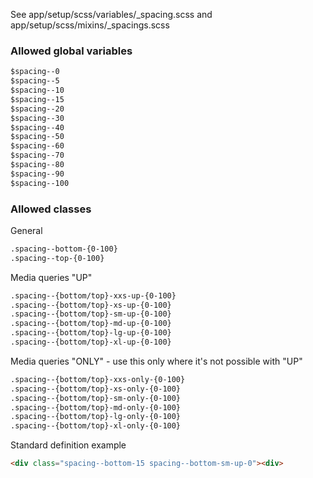 See app/setup/scss/variables/_spacing.scss and app/setup/scss/mixins/_spacings.scss


### Allowed global variables

```html
$spacing--0
$spacing--5
$spacing--10
$spacing--15
$spacing--20
$spacing--30
$spacing--40
$spacing--50
$spacing--60
$spacing--70
$spacing--80
$spacing--90
$spacing--100
```
### Allowed classes
General
```html
.spacing--bottom-{0-100}
.spacing--top-{0-100}
```
Media queries "UP"
```html
.spacing--{bottom/top}-xxs-up-{0-100}
.spacing--{bottom/top}-xs-up-{0-100}
.spacing--{bottom/top}-sm-up-{0-100}
.spacing--{bottom/top}-md-up-{0-100}
.spacing--{bottom/top}-lg-up-{0-100}
.spacing--{bottom/top}-xl-up-{0-100}
```
Media queries "ONLY" - use this only where it's not possible with "UP"
```html
.spacing--{bottom/top}-xxs-only-{0-100}
.spacing--{bottom/top}-xs-only-{0-100}
.spacing--{bottom/top}-sm-only-{0-100}
.spacing--{bottom/top}-md-only-{0-100}
.spacing--{bottom/top}-lg-only-{0-100}
.spacing--{bottom/top}-xl-only-{0-100}
```
Standard definition example
```html
<div class="spacing--bottom-15 spacing--bottom-sm-up-0"><div>
```
